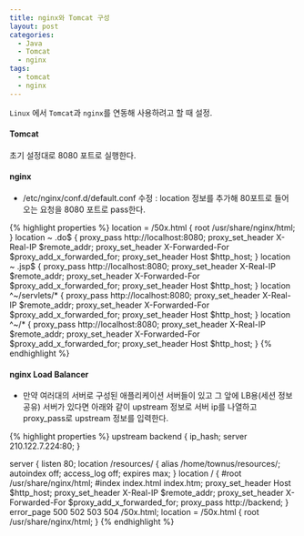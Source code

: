 ```yaml
---
title: nginx와 Tomcat 구성
layout: post
categories:
  - Java
  - Tomcat
  - nginx
tags:
  - tomcat
  - nginx
---
```


`Linux` 에서 `Tomcat`과 `nginx`를 연동해 사용하려고 할 때 설정.

#### Tomcat

초기 설정대로 8080 포트로 실행한다.


#### nginx

* /etc/nginx/conf.d/default.conf 수정 : location 정보를 추가해 80포트로 들어오는 요청을 8080 포트로 pass한다.

{% highlight properties %}
    location = /50x.html {
        root   /usr/share/nginx/html;
    }
    location ~ \.do$ {
      proxy_pass              http://localhost:8080;
      proxy_set_header        X-Real-IP $remote_addr;
      proxy_set_header        X-Forwarded-For $proxy_add_x_forwarded_for;
      proxy_set_header        Host $http_host;
    }
    location ~ \.jsp$ {
      proxy_pass              http://localhost:8080;
      proxy_set_header        X-Real-IP $remote_addr;
      proxy_set_header        X-Forwarded-For $proxy_add_x_forwarded_for;
      proxy_set_header        Host $http_host;
    }
    location ^~/servlets/* {
      proxy_pass              http://localhost:8080;
      proxy_set_header        X-Real-IP $remote_addr;
      proxy_set_header        X-Forwarded-For $proxy_add_x_forwarded_for;
      proxy_set_header        Host $http_host;
    }
    location ^~/* {
      proxy_pass              http://localhost:8080;
      proxy_set_header        X-Real-IP $remote_addr;
      proxy_set_header        X-Forwarded-For $proxy_add_x_forwarded_for;
      proxy_set_header        Host $http_host;
    }
{% endhighlight %} 



#### nginx Load Balancer

* 만약 여러대의 서버로 구성된 애플리케이션 서버들이 있고 그 앞에 LB용(세션 정보 공유) 서버가 있다면 아래와 같이 upstream 정보로 서버 ip를 나열하고 proxy_pass로 upstream 정보를 입력한다.

{% highlight properties %}
upstream backend {
    ip_hash;
    server 210.122.7.224:80;
}

server {
    listen       80;
    location /resources/ {
        alias   /home/townus/resources/;
        autoindex off;
        access_log off;
        expires max;
    }
    location / {
        #root   /usr/share/nginx/html;
        #index  index.html index.htm;
        proxy_set_header Host $http_host;
        proxy_set_header X-Real-IP $remote_addr;
        proxy_set_header X-Forwarded-For $proxy_add_x_forwarded_for;
        proxy_pass  http://backend;
    }
    error_page   500 502 503 504  /50x.html;
    location = /50x.html {
        root   /usr/share/nginx/html;
    }
{% endhighlight %} 